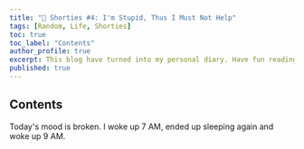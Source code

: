 ```yaml
---
title: "💙 Shorties #4: I'm Stupid, Thus I Must Not Help"
tags: [Random, Life, Shorties]
toc: true
toc_label: "Contents"
author_profile: true
excerpt: This blog have turned into my personal diary. Have fun reading these! 🐸
published: true
---
```


## Contents

Today's mood is broken. I woke up 7 AM, ended up sleeping again and woke up 9 AM. 